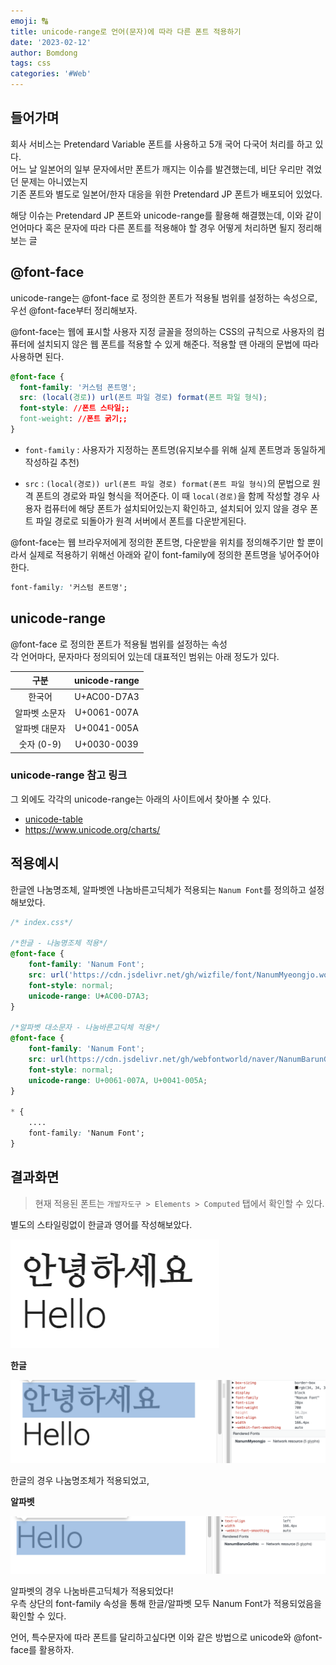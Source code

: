 ```yaml
---
emoji: 🔠
title: unicode-range로 언어(문자)에 따라 다른 폰트 적용하기
date: '2023-02-12'
author: Bomdong
tags: css
categories: '#Web'
---
```


## 들어가며

회사 서비스는 Pretendard Variable 폰트를 사용하고 5개 국어 다국어 처리를 하고 있다. <br/>
어느 날 일본어의 일부 문자에서만 폰트가 깨지는 이슈를 발견했는데, 비단 우리만 겪었던 문제는 아니였는지 <br/>
기존 폰트와 별도로 일본어/한자 대응을 위한 Pretendard JP 폰트가 배포되어 있었다.

해당 이슈는 Pretendard JP 폰트와 unicode-range를 활용해 해결했는데,
이와 같이 언어마다 혹은 문자에 따라 다른 폰트를 적용해야 할 경우 어떻게 처리하면 될지 정리해보는 글

## @font-face

unicode-range는 @font-face 로 정의한 폰트가 적용될 범위를 설정하는 속성으로, <br/>
우선 @font-face부터 정리해보자.

@font-face는 웹에 표시할 사용자 지정 글꼴을 정의하는 CSS의 규칙으로 사용자의 컴퓨터에 설치되지 않은 웹 폰트를 적용할 수 있게 해준다.
적용할 땐 아래의 문법에 따라 사용하면 된다.

```css
@font-face {
  font-family: '커스텀 폰트명';
  src: (local(경로)) url(폰트 파일 경로) format(폰트 파일 형식);
  font-style: //폰트 스타일;;
  font-weight: //폰트 굵기;;
}
```

- `font-family` : 사용자가 지정하는 폰트명(유지보수를 위해 실제 폰트명과 동일하게 작성하길 추천)

- `src` : `(local(경로)) url(폰트 파일 경로) format(폰트 파일 형식)`의 문법으로 원격 폰트의 경로와 파일 형식을 적어준다. 이 때 `local(경로)`을 함께 작성할 경우 사용자 컴퓨터에 해당 폰트가 설치되어있는지 확인하고, 설치되어 있지 않을 경우 폰트 파일 경로로 되돌아가 원격 서버에서 폰트를 다운받게된다.

@font-face는 웹 브라우저에게 정의한 폰트명, 다운받을 위치를 정의해주기만 할 뿐이라서 실제로 적용하기 위해선 아래와 같이 font-family에 정의한 폰트명을 넣어주어야 한다.

```css
font-family: '커스텀 폰트명';
```

## unicode-range

@font-face 로 정의한 폰트가 적용될 범위를 설정하는 속성 <br/>
각 언어마다, 문자마다 정의되어 있는데 대표적인 범위는 아래 정도가 있다.

|     구분      | unicode-range |
| :-----------: | :-----------: |
|    한국어     |  U+AC00-D7A3  |
| 알파벳 소문자 |  U+0061-007A  |
| 알파벳 대문자 |  U+0041-005A  |
|  숫자 (0-9)   |  U+0030-0039  |

### unicode-range 참고 링크

그 외에도 각각의 unicode-range는 아래의 사이트에서 찾아볼 수 있다.

- [unicode-table](https://unicode-table.com/kr/blocks/)
- https://www.unicode.org/charts/

## 적용예시

한글엔 나눔명조체, 알파벳엔 나눔바른고딕체가 적용되는 `Nanum Font`를 정의하고 설정해보았다.

```css
/* index.css*/

/*한글 - 나눔명조체 적용*/
@font-face {
    font-family: 'Nanum Font';
    src: url('https://cdn.jsdelivr.net/gh/wizfile/font/NanumMyeongjo.woff') format('woff');
    font-style: normal;
    unicode-range: U+AC00-D7A3;
}

/*알파벳 대소문자 - 나눔바른고딕체 적용*/
@font-face {
    font-family: 'Nanum Font';
    src: url(https://cdn.jsdelivr.net/gh/webfontworld/naver/NanumBarunGothicUltraLight.woff2) format('woff2');
    font-style: normal;
    unicode-range: U+0061-007A, U+0041-005A;
}

* {
    ....
    font-family: 'Nanum Font';
}
```

## 결과화면

> 현재 적용된 폰트는 `개발자도구 > Elements > Computed` 탭에서 확인할 수 있다.

별도의 스타일링없이 한글과 영어를 작성해보았다.

![unicode-range-img1.png](./unicode-range-img1.png)

**한글**

![unicode-range-img2.png](./unicode-range-img2.png)

한글의 경우 나눔명조체가 적용되었고,

**알파벳**

![unicode-range-img3.png](./unicode-range-img3.png)

알파벳의 경우 나눔바른고딕체가 적용되었다! <br/>
우측 상단의 font-family 속성을 통해 한글/알파벳 모두 Nanum Font가 적용되었음을 확인할 수 있다.

언어, 특수문자에 따라 폰트를 달리하고싶다면 이와 같은 방법으로 unicode와 @font-face를 활용하자.

```toc

```
